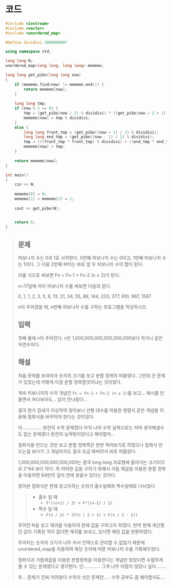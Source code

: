 # 코드

```c++
#include <iostream>
#include <vector>
#include <unordered_map>

#define dividivi 1000000007

using namespace std;

long long N;
unordered_map<long long, long long> mememo;

long long get_pibo(long long now)
{
    if (mememo.find(now) != mememo.end()) {
        return mememo[now];
    }
    
    long long tmp;
    if (now % 2 == 0) {
        tmp = (get_pibo(now / 2) % dividivi) * ((get_pibo(now / 2 + 1) % dividivi) + (get_pibo(now / 2 - 1) % dividivi));
        mememo[now] = tmp % dividivi;
    }
    else {
        long long front_tmp = (get_pibo((now + 1) / 2) % dividivi);
        long long end_tmp = (get_pibo((now - 1) / 2) % dividivi);
        tmp = (((front_tmp * front_tmp) % dividivi) + ((end_tmp * end_tmp) % dividivi)) % dividivi;
        mememo[now] = tmp;
    }
    
    return mememo[now];
}

int main()
{
    cin >> N;
    
    mememo[0] = 0;
    mememo[1] = mememo[2] = 1;
    
    cout << get_pibo(N);
    

    return 0;
}

```



> ## 문제
>
> 피보나치 수는 0과 1로 시작한다. 0번째 피보나치 수는 0이고, 1번째 피보나치 수는 1이다. 그 다음 2번째 부터는 바로 앞 두 피보나치 수의 합이 된다.
>
> 이를 식으로 써보면 Fn = Fn-1 + Fn-2 (n ≥ 2)가 된다.
>
> n=17일때 까지 피보나치 수를 써보면 다음과 같다.
>
> 0, 1, 1, 2, 3, 5, 8, 13, 21, 34, 55, 89, 144, 233, 377, 610, 987, 1597
>
> n이 주어졌을 때, n번째 피보나치 수를 구하는 프로그램을 작성하시오.
>
> ## 입력
>
> 첫째 줄에 n이 주어진다. n은 1,000,000,000,000,000,000보다 작거나 같은 자연수이다.
>
> ## 해설
>
> 처음 문제를 보자마자 숫자의 크기를 보고 분할 정복이 떠올랐다. 그런데 큰 문제가 있었는데 어떻게 이걸 분할 정복할것이냐는 것이었다.
>
> 계속 피보나치의 수의 개념인 `Fn = Fn-1 + Fn-2 (n ≥ 2)`를 보고... 예시를 만들면서 쳐다보아도... 답이 안나왔다...
>
> 결국 뭔가 낌새가 이상하여 찾아보니 선형 대수를 이용한 행렬식 같은 개념을 이용해 점화식을 바꾸어야 한다는 것이었다.
>
> 아............... 완전히 수학 문제였다 아직 나의 수학 실력으로는 차마 생각해낼수도 없는 문제였다 완전히 능력밖이었다고 해야할까...
>
> 점화식을 만드는 것만 보고 분할 정복쪽은 한번 적어보기로 하였으나 점화식 만드는걸 보다가 그 개념까지도 결국 조금 봐버려서 바로 떠올랐다.
>
> 1,000,000,000,000,000,000는 결국 long long 자료형에 들어가는 크기이므로 2^64 보다 작다. 즉 어떠한 값을 구하기 위해서 거듭 제곱을 이용한 분할 정복을 이용하면 64번의 깊이 안에 찾을수 있다는 것이다.
>
> 찾아본 점화식은 현재 찾고자하는 숫자가 홀수일때와 짝수일때로 나뉘었다.
>
> > - 홀수 일 때
> >   - `F²((n+1) / 2) + F²((n-1) / 2)`
> > - 짝수 일 때
> >   - `F(n / 2) * (F(n / 2 + 1) + F(n / 2 - 1))`
>
> 주어진 N을 넣고 재귀를 이용하여 현재 값을 구하고자 하였다. 만약 현재 계산했던 값이 기록된 적이 없다면 재귀를 보내고, 있다면 해당 값을 반환하였다.
>
> 주어지는 숫자의 크기가 너무 커서 인덱스로 관리할 수 없었기 때문에 unordered_map을 이용하여 해당 숫자에 따른 피보나치 수를 기록해두었다.
>
> 점화식과 거듭제곱을 이용한 분할정복을 이용한다는 개념만 찾았다면 수월하게 풀 수 있는 문제였다고 생각한다. 단............. 그게 너무 어렵지 않았나 싶다........
>
> 후... 문제가 진짜 어려웠다 수학이 섞인 문제란..... 수학 공부도 좀 해야할지도....

